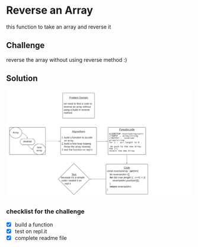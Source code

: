 # Reverse an Array
this function to take an array and reverse it 

## Challenge
reverse the array without using reverse method :)


## Solution
![white-board](https://raw.githubusercontent.com/BayanAbualhaj/data-structures-and-algorithms/master/401challenges/arrayReverse/assets/Blank%20board%20(1).png)


### checklist for the challenge 

- [x] build a function 
- [x] test on repl.it
- [x] complete readme file 
